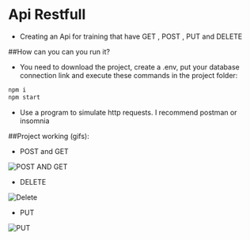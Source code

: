 # Api Restfull
- Creating an Api for training that have GET , POST , PUT and DELETE

##How can you can you run it?
- You need to download the project, create a .env, put your database connection link and execute these commands in the project folder:
```javascript
npm i
npm start
```
- Use a program to simulate http requests. I recommend postman or insomnia

##Project working (gifs):
- POST and GET
<img alt="POST AND GET" src="https://i.imgur.com/znMyLQG.gif">

- DELETE
<img alt="Delete" src="https://i.imgur.com/ORB5s10.gif">

- PUT
<img alt="PUT" src="https://i.imgur.com/1t4jKCt.gif">
